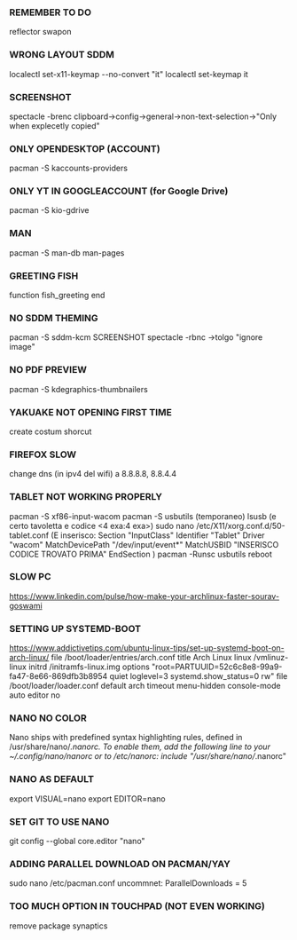 ### REMEMBER TO DO
reflector
swapon

### WRONG LAYOUT SDDM
localectl set-x11-keymap --no-convert "it"
localectl set-keymap it

### SCREENSHOT
spectacle -brenc
clipboard->config->general->non-text-selection->"Only when explecetly copied"

### ONLY OPENDESKTOP (ACCOUNT)
pacman -S kaccounts-providers


### ONLY YT IN GOOGLEACCOUNT (for Google Drive)
pacman -S kio-gdrive

### MAN
pacman -S man-db man-pages

### GREETING FISH
function fish_greeting
end

### NO SDDM THEMING
pacman -S sddm-kcm
SCREENSHOT
spectacle -rbnc
->tolgo "ignore image"


### NO PDF PREVIEW
pacman -S kdegraphics-thumbnailers

### YAKUAKE NOT OPENING FIRST TIME
create costum shorcut


### FIREFOX SLOW
change dns (in ipv4 del wifi)
a     8.8.8.8, 8.8.4.4


### TABLET NOT WORKING PROPERLY
pacman -S xf86-input-wacom
pacman -S usbutils (temporaneo)
lsusb  (e certo tavoletta e codice <4 exa:4 exa>)
sudo nano /etc/X11/xorg.conf.d/50-tablet.conf
(E inserisco:
    Section "InputClass"
        Identifier "Tablet"
        Driver "wacom"
        MatchDevicePath "/dev/input/event*"
        MatchUSBID "INSERISCO CODICE TROVATO PRIMA"
    EndSection
)
pacman -Runsc usbutils
reboot


### SLOW PC
https://www.linkedin.com/pulse/how-make-your-archlinux-faster-sourav-goswami

### SETTING UP SYSTEMD-BOOT
https://www.addictivetips.com/ubuntu-linux-tips/set-up-systemd-boot-on-arch-linux/
file /boot/loader/entries/arch.conf
    title Arch Linux
    linux   /vmlinuz-linux
    initrd /initramfs-linux.img
    options "root=PARTUUID=52c6c8e8-99a9-fa47-8e66-869dfb3b8954 quiet loglevel=3 systemd.show_status=0 rw"
file /boot/loader/loader.conf
    default arch
    timeout menu-hidden
    console-mode auto
    editor no

### NANO NO COLOR
Nano ships with predefined syntax highlighting rules, defined in /usr/share/nano/*.nanorc. To enable them, add the following line to your ~/.config/nano/nanorc or to /etc/nanorc:
include "/usr/share/nano/*.nanorc"

### NANO AS DEFAULT
export VISUAL=nano
export EDITOR=nano

### SET GIT TO USE NANO
git config --global core.editor "nano"

### ADDING PARALLEL DOWNLOAD ON PACMAN/YAY
sudo nano /etc/pacman.conf
uncommnet: ParallelDownloads = 5

### TOO MUCH OPTION IN TOUCHPAD (NOT EVEN WORKING)
remove package synaptics
